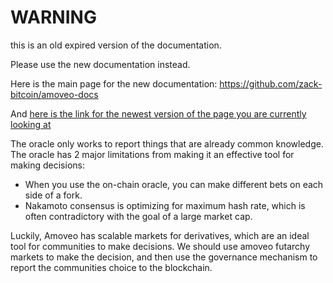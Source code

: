 WARNING
========

this is an old expired version of the documentation.

Please use the new documentation instead. 

Here is the main page for the new documentation: https://github.com/zack-bitcoin/amoveo-docs 

And [here is the link for the newest version of the page you are currently looking at](https://github.com/zack-bitcoin/amoveo-docs/blob/master//design/using_governance.md)

The oracle only works to report things that are already common knowledge.
The oracle has 2 major limitations from making it an effective tool for making decisions:
* When you use the on-chain oracle, you can make different bets on each side of a fork.
* Nakamoto consensus is optimizing for maximum hash rate, which is often contradictory with the goal of a large market cap.

Luckily, Amoveo has scalable markets for derivatives, which are an ideal tool for communities to make decisions.
We should use amoveo futarchy markets to make the decision, and then use the governance mechanism to report the communities choice to the blockchain.
